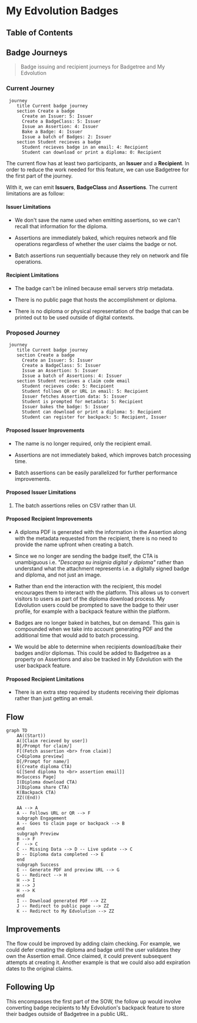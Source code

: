 My Edvolution Badges
===

## Table of Contents

## Badge Journeys
> Badge issuing and recipient journeys for Badgetree and My Edvolution

### Current Journey

```mermaid
 journey
    title Current badge journey
    section Create a badge
      Create an Issuer: 5: Issuer
      Create a BadgeClass: 5: Issuer
      Issue an Assertion: 4: Issuer
      Bake a Badge: 4: Issuer
      Issue a batch of Badges: 2: Issuer
    section Student recieves a badge
      Student recieves badge in an email: 4: Recipient
      Student can download or print a diploma: 0: Recipient
```

The current flow has at least two participants, an **Issuer** and a **Recipient**. In order to reduce the work needed for this feature, we can use Badgetree for the first part of the journey.

With it, we can emit **Issuers**, **BadgeClass** and **Assertions**. The current limitations are as follow:

#### Issuer Limitations

- We don't save the name used when emitting assertions, so we can't recall that information for the diploma.

- Assertions are immediately baked, which requires network and file operations regardless of whether the user claims the badge or not.

- Batch assertions run sequentially because they rely on network and file operations.

#### Recipient Limitations

- The badge can't be inlined because email servers strip metadata.

- There is no public page that hosts the accomplishment or diploma.

- There is no diploma or physical representation of the badge that can be printed out to be used outside of digital contexts.

### Proposed Journey

```mermaid
 journey
    title Current badge journey
    section Create a badge
      Create an Issuer: 5: Issuer
      Create a BadgeClass: 5: Issuer
      Issue an Assertion: 5: Issuer
      Issue a batch of Assertions: 4: Issuer
    section Student recieves a claim code email
      Student recieves code: 5: Recipient
      Student follows QR or URL in email: 5: Recipient
      Issuer fetches Assertion data: 5: Issuer
      Student is prompted for metadata: 5: Recipient
      Issuer bakes the badge: 5: Issuer
      Student can download or print a diploma: 5: Recipient
      Student can register for backpack: 5: Recipient, Issuer
```

#### Proposed Issuer Improvements

- The name is no longer required, only the recipient email.

- Assertions are not immediately baked, which improves batch processing time.

- Batch assertions can be easily parallelized for further performance improvements.

#### Proposed Issuer Limitations

1. The batch assertions relies on CSV rather than UI.

#### Proposed Recipient Improvements

- A diploma PDF is generated with the information in the Assertion along with the metadata requested from the recipient, there is no need to provide the name upfront when creating a batch.

- Since we no longer are sending the badge itself, the CTA is unambiguous i.e. *"Descarga su insignia digital y diploma"* rather than understand what the attachment represents i.e. a digitally signed badge and diploma, and not just an image.

- Rather than end the interaction with the recipient, this model encourages them to interact with the platform. This allows us to convert visitors to users as part of the diploma download process. My Edvolution users could be prompted to save the badge to their user profile, for example with a backpack feature within the platform.

- Badges are no longer baked in batches, but on demand. This gain is compounded when we take into account generating PDF and the additional time that would add to batch processing.

- We would be able to determine when recipients download/bake their badges and/or diplomas. This could be added to Badgetree as a property on Assertions and also be tracked in My Edvolution with the user backpack feature.

#### Proposed Recipient Limitations

- There is an extra step required by students receiving their diplomas rather than just getting an email.

## Flow

```mermaid
graph TD
    AA((Start))
    A([Claim recieved by user])
    B[/Prompt for claim/]
    F[(Fetch assertion <br> from claim)]
    C>Diploma preview]
    D[/Prompt for name/]
    E(Create diploma CTA)
    G[[Send diploma to <br> assertion email]]
    H>Success Page]
    I(Diploma download CTA)
    J(Diploma share CTA)
    K(Backpack CTA)
    ZZ((End))

    AA --> A
    A -- Follows URL or QR --> F
    subgraph Engagement
    A -- Goes to claim page or backpack --> B
    end
    subgraph Preview
    B --> F
    F  --> C
    C -- Missing Data --> D -- Live update --> C
    D -- Diploma data completed --> E
    end
    subgraph Success
    E -- Generate PDF and preview URL --> G
    G -- Redirect --> H
    H --> I
    H --> J
    H --> K
    end
    I -- Download generated PDF --> ZZ
    J -- Redirect to public page --> ZZ
    K -- Redirect to My Edvolution --> ZZ
```

## Improvements
The flow could be improved by adding claim checking. For example, we could defer creating the diploma and badge until the user validates they own the Assertion email. Once claimed, it could prevent subsequent attempts at creating it. Another example is that we could also add expiration dates to the original claims.

## Following Up
This encompasses the first part of the SOW, the follow up would involve converting badge recipients to My Edvolution's backpack feature to store their badges outside of Badgetree in a public URL.
